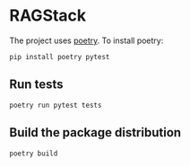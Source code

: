 # RAGStack

The project uses [poetry](https://python-poetry.org/).
To install poetry:

```shell
pip install poetry pytest
```

## Run tests

```shell
poetry run pytest tests
```

## Build the package distribution
```shell
poetry build
```

